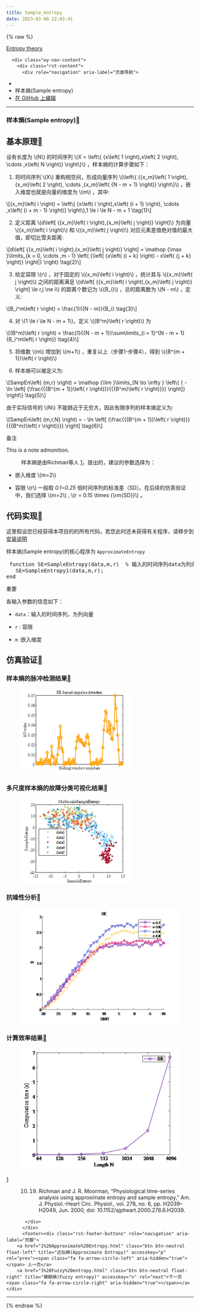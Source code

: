 ```yaml
---
title: Sample_entropy
date: 2023-03-08 22:03:41
---
```


{% raw %}

   <section data-toggle="wy-nav-shift" class="wy-nav-content-wrap"><nav class="wy-nav-top" aria-label="移动版导航菜单" >
          <i data-toggle="wy-nav-top" class="fa fa-bars"></i>
          <a href="../../index.html">Entropy theory</a>
      </nav>

      <div class="wy-nav-content">
        <div class="rst-content">
          <div role="navigation" aria-label="页面导航">
  <ul class="wy-breadcrumbs">
      <li><a href="../../index.html" class="icon icon-home"></a></li>
      <li class="breadcrumb-item active">样本熵(Sample entropy)</li>
<li class="wy-breadcrumbs-aside">
   <a href="https://github.com/609520262/Deploy-static-content-to-Pages/tree/main/docs/index.rst" class="fa fa-github"> 在 GitHub 上编辑</a>
</li>

  </ul>
  <hr/>
</div>
          <div role="main" class="document" itemscope="itemscope" itemtype="http://schema.org/Article">
           <div itemprop="articleBody">
             
  <section id="sample-entropy">
<h1>样本熵(Sample entropy)<a class="headerlink" href="#sample-entropy" title="此标题的永久链接"></a></h1>
<section id="id1">
<h2>基本原理<a class="headerlink" href="#id1" title="此标题的永久链接"></a></h2>
<p>设有长度为  <span class="math notranslate nohighlight">\(N\)</span>  的时间序列  <span class="math notranslate nohighlight">\(X = \left\{ {x\left( 1 \right),x\left( 2 \right), \cdots ,x\left( N \right)} \right\}\)</span> ，样本熵的计算步骤如下：</p>
<ol class="arabic simple">
<li><p>将时间序列  <span class="math notranslate nohighlight">\(X\)</span>  重构相空间，形成向量序列  <span class="math notranslate nohighlight">\(\left\{ {{x_m}\left( 1 \right),{x_m}\left( 2 \right), \cdots ,{x_m}\left( {N - m + 1} \right)} \right\}\)</span> ，嵌入维度也就是向量的维度为  <span class="math notranslate nohighlight">\(m\)</span>  ，其中:</p></li>
</ol>
<div class="math notranslate nohighlight">
\[{x_m}\left( i \right) = \left\{ {x\left( i \right),x\left( {i + 1} \right), \cdots ,x\left( {i + m - 1} \right)} \right\},1 \le i \le N - m + 1 \tag{1}\]</div>
<ol class="arabic simple" start="2">
<li><p>定义距离  <span class="math notranslate nohighlight">\(d\left[ {{x_m}\left( i \right),{x_m}\left( j \right)} \right]\)</span> 为向量 <span class="math notranslate nohighlight">\({x_m}\left( i \right)\)</span> 和  <span class="math notranslate nohighlight">\({x_m}\left( j \right)\)</span> 对应元素差值绝对值的最大值，即切比雪夫距离:</p></li>
</ol>
<div class="math notranslate nohighlight">
\[d\left[ {{x_m}\left( i \right),{x_m}\left( j \right)} \right] = \mathop {\max }\limits_{k = 0, \cdots ,m - 1} \left( {\left| {x\left( {i + k} \right) - x\left( {j + k} \right)} \right|} \right) \tag{2}\]</div>
<ol class="arabic simple" start="3">
<li><p>给定容限  <span class="math notranslate nohighlight">\(r\)</span> ，对于固定的  <span class="math notranslate nohighlight">\({x_m}\left( i \right)\)</span> ，统计其与 <span class="math notranslate nohighlight">\({x_m}\left( j \right)\)</span> 之间的距离满足  <span class="math notranslate nohighlight">\(d\left[ {{x_m}\left( i \right),{x_m}\left( j \right)} \right] \le r,j \ne i\)</span>  的距离个数记为  <span class="math notranslate nohighlight">\({B_i}\)</span> ，总的距离数为  <span class="math notranslate nohighlight">\(N - m\)</span> ，定义:</p></li>
</ol>
<div class="math notranslate nohighlight">
\[B_i^m\left( r \right) = \frac{1}{{N - m}}{B_i} \tag{3}\]</div>
<ol class="arabic simple" start="4">
<li><p>对  <span class="math notranslate nohighlight">\(1 \le i \le N - m + 1\)</span>，定义  <span class="math notranslate nohighlight">\({B^m}\left( r \right)\)</span> 为</p></li>
</ol>
<div class="math notranslate nohighlight">
\[{B^m}\left( r \right) = \frac{1}{{N - m + 1}}\sum\limits_{i = 1}^{N - m + 1} {B_i^m\left( r \right)}  \tag{4}\]</div>
<ol class="arabic simple" start="5">
<li><p>将维数  <span class="math notranslate nohighlight">\(m\)</span> 增加到  <span class="math notranslate nohighlight">\(m+1\)</span> ，重复以上（步骤1-步骤4），得到 <span class="math notranslate nohighlight">\({B^{m + 1}}\left( r \right)\)</span></p></li>
<li><p>样本熵可以被定义为:</p></li>
</ol>
<div class="math notranslate nohighlight">
\[SampEn\left( {m,r} \right) = \mathop {\lim }\limits_{N \to \infty } \left\{ { - \ln \left[ {\frac{{{B^{m + 1}}\left( r \right)}}{{{B^m}\left( r \right)}}} \right]} \right\} \tag{5}\]</div>
<p>由于实际信号的 <span class="math notranslate nohighlight">\(N\)</span> 不能趋近于无穷大，因此有限序列的样本熵定义为:</p>
<div class="math notranslate nohighlight">
\[SampEn\left( {m,r,N} \right) =  - \ln \left[ {\frac{{{B^{m + 1}}\left( r \right)}}{{{B^m}\left( r \right)}}} \right] \tag{6}\]</div>
<div class="admonition note">
<p class="admonition-title">备注</p>
<dl class="simple">
<dt>This is a note admonition.</dt><dd><p>样本熵是由Richman等人 <a class="footnote-reference brackets" href="#id9" id="id2">1</a>，提出的，建议的参数选择为：</p>
</dd>
</dl>
<ul class="simple">
<li><p>嵌入维度  <span class="math notranslate nohighlight">\(m=2\)</span></p></li>
<li><p>容限  <span class="math notranslate nohighlight">\(r\)</span>   一般取 <cite>0.1~0.25</cite> 倍时间序列的标准差（SD）。在后续的仿真验证中，我们选择 <span class="math notranslate nohighlight">\(m=2\)</span> ,   <span class="math notranslate nohighlight">\(r = 0.15 \times {\rm{SD}}\)</span> 。</p></li>
</ul>
</div>
</section>
<section id="id3">
<h2>代码实现<a class="headerlink" href="#id3" title="此标题的永久链接"></a></h2>
<p>这里假设您已经获得本项目的的所有代码，若您此时还未获得有关程序，请移步到  <a class="reference internal" href="../install.html"><span class="doc">安装说明</span></a></p>
<p>样本熵(Sample entropy)的核心程序为 <code class="docutils literal notranslate"><span class="pre">ApproximateEntropy</span></code></p>
<div class="highlight-sh notranslate"><div class="highlight"><pre><span></span> <span class="k">function</span> <span class="nv">SE</span><span class="o">=</span>SampleEntropy<span class="o">(</span>data,m,r<span class="o">)</span>  % 输入的时间序列data为列向量即可
   <span class="nv">SE</span><span class="o">=</span>SampleEntropy1<span class="o">(</span>data,m,r<span class="o">)</span><span class="p">;</span>
end
</pre></div>
</div>
<div class="admonition important">
<p class="admonition-title">重要</p>
<p>各输入参数的信息如下：</p>
<ul class="simple">
<li><p><code class="docutils literal notranslate"><span class="pre">data</span></code>：输入的时间序列，为列向量</p></li>
<li><p><code class="docutils literal notranslate"><span class="pre">r</span></code>  : 容限</p></li>
<li><p><code class="docutils literal notranslate"><span class="pre">m</span></code> :嵌入维度</p></li>
</ul>
</div>
</section>
<section id="id4">
<h2>仿真验证<a class="headerlink" href="#id4" title="此标题的永久链接"></a></h2>
<section id="id5">
<h3>样本熵的脉冲检测结果<a class="headerlink" href="#id5" title="此标题的永久链接"></a></h3>
<figure class="align-center">
<img alt="样本熵的脉冲检测结果" src="/assets/SE.png" />
</figure>
</section>
<section id="id6">
<h3>多尺度样本熵的故障分类可视化结果<a class="headerlink" href="#id6" title="此标题的永久链接"></a></h3>
<figure class="align-center">
<img alt="多尺度样本熵的故障分类可视化结果" src="/assets/MultiSE.png" />
</figure>
</section>
<section id="id7">
<h3>抗噪性分析<a class="headerlink" href="#id7" title="此标题的永久链接"></a></h3>
<figure class="align-center">
<img alt="抗噪性分析" src="/assets/SE1.png" />
</figure>
</section>
<section id="id8">
<h3>计算效率结果<a class="headerlink" href="#id8" title="此标题的永久链接"></a></h3>
<figure class="align-center">
<img alt="计算效率结果" src="/assets/SE2.png" />
</figure>
<dl class="footnote brackets">
<dt class="label" id="id9"><span class="brackets"><a class="fn-backref" href="#id2">1</a></span></dt>
<dd><ol class="upperalpha simple" start="10">
<li><ol class="upperalpha simple" start="19">
<li><p>Richman and J. R. Moorman, “Physiological time-series analysis using approximate entropy and sample entropy,” Am. J. Physiol.-Heart Circ. Physiol., vol. 278, no. 6, pp. H2039–H2049, Jun. 2000, doi: 10.1152/ajpheart.2000.278.6.H2039.</p></li>
</ol>
</li>
</ol>
</dd>
</dl>
</section>
</section>
</section>


           </div>
          </div>
          <footer><div class="rst-footer-buttons" role="navigation" aria-label="页脚">
        <a href="1%20Approximate%20Entropy.html" class="btn btn-neutral float-left" title="近似熵(Approximate Entropy)" accesskey="p" rel="prev"><span class="fa fa-arrow-circle-left" aria-hidden="true"></span> 上一页</a>
        <a href="3%20Fuzzy%20entropy.html" class="btn btn-neutral float-right" title="模糊熵(Fuzzy entropy)" accesskey="n" rel="next">下一页 <span class="fa fa-arrow-circle-right" aria-hidden="true"></span></a>
    </div>

  <hr/>

  
   

</footer>
        </div>
      </div>
    </section>


  {% endraw %}
